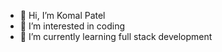 - 👋 Hi, I’m Komal Patel
- 👀 I’m interested in coding 
- 🌱 I’m currently learning full stack development


